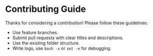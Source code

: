 # Contributing Guide

Thanks for considering a contribution! Please follow these guidelines:

- Use feature branches.
- Submit pull requests with clear titles and descriptions.
- Use the existing folder structure.
- Write logs, use `bash -x` or `set -e` for debugging.

